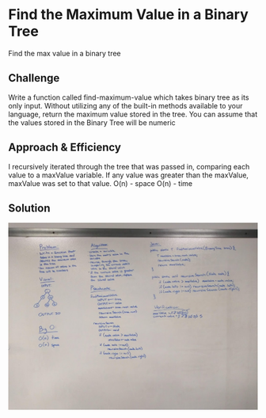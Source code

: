 # Find the Maximum Value in a Binary Tree
Find the max value in a binary tree

## Challenge
Write a function called find-maximum-value which takes binary tree as its only input. Without utilizing any of the built-in methods available to your language, return the maximum value stored in the tree. You can assume that the values stored in the Binary Tree will be numeric

## Approach & Efficiency
I recursively iterated through the tree that was passed in, comparing each value to a maxValue variable. If any value was greater than the maxValue, maxValue was set to that value.
O(n) - space
O(n) - time

## Solution
![find-maximum-value-binary-tree](../assets/find-maximum-value-binary-tree.jpg)